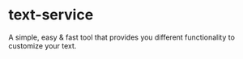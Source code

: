 # text-service
A simple, easy &amp; fast tool that provides you different functionality to customize your text.

